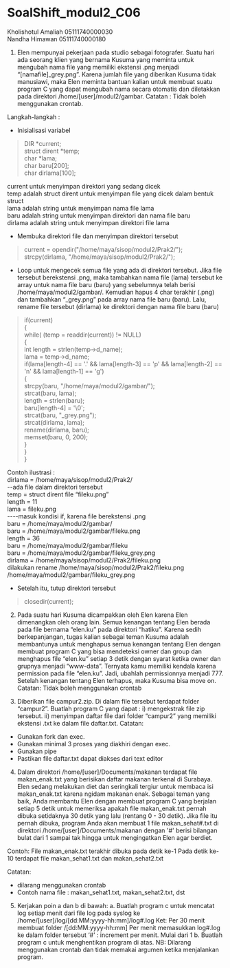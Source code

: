 # SoalShift_modul2_C06

Kholishotul Amaliah   05111740000030<br>
Nandha Himawan        05111740000180

1. Elen mempunyai pekerjaan pada studio sebagai fotografer. Suatu hari ada seorang klien yang bernama Kusuma yang meminta untuk mengubah nama file yang memiliki ekstensi .png menjadi “[namafile]_grey.png”. Karena jumlah file yang diberikan Kusuma tidak manusiawi, maka Elen meminta bantuan kalian untuk membuat suatu program C yang dapat mengubah nama secara otomatis dan diletakkan pada direktori /home/[user]/modul2/gambar.
Catatan : Tidak boleh menggunakan crontab.

Langkah-langkah :

- Inisialisasi variabel

> DIR *current; <br>
struct dirent *temp; <br>
char *lama; <br>
char baru[200]; <br>
char dirlama[100];

current untuk menyimpan direktori yang sedang dicek <br>
temp adalah struct dirent untuk menyimpan file yang dicek dalam bentuk struct  <br>
lama adalah string untuk menyimpan nama file lama <br>
baru adalah string untuk menyimpan direktori dan nama file baru <br>
dirlama adalah string untuk menyimpan direktori file lama <br>

-	Membuka direktori file dan menyimpan direktori tersebut

> current = opendir("/home/maya/sisop/modul2/Prak2/"); <br>
strcpy(dirlama, "/home/maya/sisop/modul2/Prak2/");

-	Loop untuk mengecek semua file yang ada di direktori tersebut. Jika file tersebut berekstensi .png, maka tambahkan nama file (lama) tersebut ke array untuk nama file baru (baru) yang sebelumnya telah berisi /home/maya/modul2/gambar/. Kemudian hapus 4 char terakhir (.png) dan tambahkan “_grey.png” pada array nama file baru (baru). Lalu, rename file tersebut (dirlama) ke direktori dengan nama file baru (baru)

> if(current) <br>
{ <br>
while( (temp = readdir(current)) != NULL) <br>
{ <br>
        int length = strlen(temp->d_name); <br>
        lama = temp->d_name; <br>
        if(lama[length-4] == '.' && lama[length-3] == 'p' && lama[length-2] == 'n' && lama[length-1] == 'g') <br>
        { <br>
            strcpy(baru, "/home/maya/modul2/gambar/"); <br>
            strcat(baru, lama); <br>
            length = strlen(baru); <br>
            baru[length-4] = '\0'; <br>
            strcat(baru, "_grey.png"); <br>
            strcat(dirlama, lama); <br>
            rename(dirlama, baru); <br>
            memset(baru, 0, 200); <br>
        } <br>
} <br>
}

Contoh ilustrasi : <br>
dirlama = /home/maya/sisop/modul2/Prak2/ <br>
--ada file dalam direktori tersebut <br>
temp = struct dirent file “fileku.png” <br>
length = 11 <br>
lama = fileku.png <br>
----masuk kondisi if, karena file berekstensi .png <br>
baru = /home/maya/modul2/gambar/ <br>
baru = /home/maya/modul2/gambar/fileku.png <br>
length = 36 <br>
baru = /home/maya/modul2/gambar/fileku <br>
baru = /home/maya/modul2/gambar/fileku_grey.png <br>
dirlama = /home/maya/sisop/modul2/Prak2/fileku.png <br>
dilakukan rename /home/maya/sisop/modul2/Prak2/fileku.png /home/maya/modul2/gambar/fileku_grey.png <br>
-	Setelah itu, tutup direktori tersebut

> closedir(current);

2. Pada suatu hari Kusuma dicampakkan oleh Elen karena Elen dimenangkan oleh orang lain. Semua kenangan tentang Elen berada pada file bernama “elen.ku” pada direktori “hatiku”. Karena sedih berkepanjangan, tugas kalian sebagai teman Kusuma adalah membantunya untuk menghapus semua kenangan tentang Elen dengan membuat program C yang bisa mendeteksi owner dan group dan menghapus file “elen.ku” setiap 3 detik dengan syarat ketika owner dan grupnya menjadi “www-data”. Ternyata kamu memiliki kendala karena permission pada file “elen.ku”. Jadi, ubahlah permissionnya menjadi 777. Setelah kenangan tentang Elen terhapus, maka Kusuma bisa move on.
Catatan: Tidak boleh menggunakan crontab

3. Diberikan file campur2.zip. Di dalam file tersebut terdapat folder “campur2”. 
Buatlah program C yang dapat :
i)  mengekstrak file zip tersebut.
ii) menyimpan daftar file dari folder “campur2” yang memiliki ekstensi .txt ke dalam file daftar.txt. 
Catatan:  
- Gunakan fork dan exec.
- Gunakan minimal 3 proses yang diakhiri dengan exec.
- Gunakan pipe
- Pastikan file daftar.txt dapat diakses dari text editor

4. Dalam direktori /home/[user]/Documents/makanan terdapat file makan_enak.txt yang berisikan daftar makanan terkenal di Surabaya. Elen sedang melakukan diet dan seringkali tergiur untuk membaca isi makan_enak.txt karena ngidam makanan enak. Sebagai teman yang baik, Anda membantu Elen dengan membuat program C yang berjalan setiap 5 detik untuk memeriksa apakah file makan_enak.txt pernah dibuka setidaknya 30 detik yang lalu (rentang 0 - 30 detik).
Jika file itu pernah dibuka, program Anda akan membuat 1 file makan_sehat#.txt di direktori /home/[user]/Documents/makanan dengan '#' berisi bilangan bulat dari 1 sampai tak hingga untuk mengingatkan Elen agar berdiet.

Contoh:
File makan_enak.txt terakhir dibuka pada detik ke-1
Pada detik ke-10 terdapat file makan_sehat1.txt dan makan_sehat2.txt

Catatan: 
- dilarang menggunakan crontab
- Contoh nama file : makan_sehat1.txt, makan_sehat2.txt, dst

5. Kerjakan poin a dan b di bawah:
a. Buatlah program c untuk mencatat log setiap menit dari file log pada syslog ke /home/[user]/log/[dd:MM:yyyy-hh:mm]/log#.log
Ket:
Per 30 menit membuat folder /[dd:MM:yyyy-hh:mm]
Per menit memasukkan log#.log ke dalam folder tersebut
‘#’ : increment per menit. Mulai dari 1
b. Buatlah program c untuk menghentikan program di atas.
NB: Dilarang menggunakan crontab dan tidak memakai argumen ketika menjalankan program.

